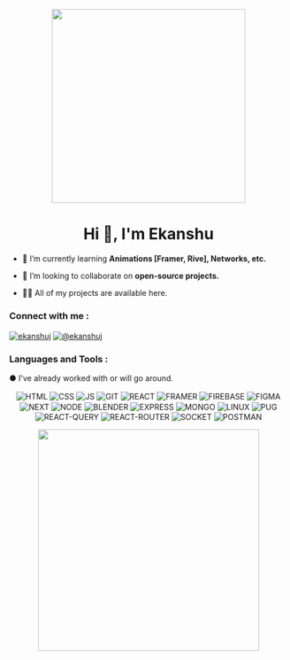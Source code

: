 <div id="header" align="center">
  <img src="https://media.giphy.com/media/Y1nuY3lRUb62A/giphy.gif" width="350"/>
</div>

<h1 align="center">Hi 👋, I'm Ekanshu</h1>

- 🌱 I’m currently learning **Animations [Framer, Rive], Networks, etc.**

- 👯 I’m looking to collaborate on **open-source projects.**

- 👨‍💻 All of my projects are available here.

<h3 align="left">Connect with me :</h3>
<p align="left">
<a href="https://linkedin.com/in/ekanshuj" target="blank"><img align="center" src="https://img.shields.io/badge/linkedin-%230077B5.svg?style=for-the-badge&logo=linkedin&logoColor=white" alt="ekanshuj" /></a>
<a href="https://hashnode.com/@ekanshuj" target="blank"><img align="center" src="https://img.shields.io/badge/Hashnode-2962FF?style=for-the-badge&logo=hashnode&logoColor=white" alt="@ekanshuj" /></a>
</p>

<p align="left"><h3>Languages and Tools :</h3> ● I've already worked with or will go around.</p>
<p align="center"> 
  <img align="center" src="https://img.shields.io/badge/html5-%23E34F26.svg?style=for-the-badge&logo=html5&logoColor=white" alt="HTML" />
  <img align="center" src="https://img.shields.io/badge/css3-%231572B6.svg?style=for-the-badge&logo=css3&logoColor=white" alt="CSS" />
  <img align="center" src="https://img.shields.io/badge/javascript-%23323330.svg?style=for-the-badge&logo=javascript&logoColor=%23F7DF1E" alt="JS" />
  <img align="center" src="https://img.shields.io/badge/git-%23F05033.svg?style=for-the-badge&logo=git&logoColor=white)" alt="GIT" />
  <img align="center" src="https://img.shields.io/badge/react-%2320232a.svg?style=for-the-badge&logo=react&logoColor=%2361DAFB" alt="REACT" />
  <img align="center" src="https://img.shields.io/badge/Framer-black?style=for-the-badge&logo=framer&logoColor=blue" alt="FRAMER" />
  <img align="center" src="https://img.shields.io/badge/firebase-a08021?style=for-the-badge&logo=firebase&logoColor=ffcd34" alt="FIREBASE" />
  <img align="center" src="https://img.shields.io/badge/figma-%23F24E1E.svg?style=for-the-badge&logo=figma&logoColor=white" alt="FIGMA" />
  <img align="center" src="https://img.shields.io/badge/Next-black?style=for-the-badge&logo=next.js&logoColor=white" alt="NEXT" />
  <img align="center" src="https://img.shields.io/badge/node.js-6DA55F?style=for-the-badge&logo=node.js&logoColor=white" alt="NODE" />
  <img align="center" src="https://img.shields.io/badge/blender-%23F5792A.svg?style=for-the-badge&logo=blender&logoColor=white" alt="BLENDER" />
  <img align="center" src="https://img.shields.io/badge/express.js-%23404d59.svg?style=for-the-badge&logo=express&logoColor=%2361DAFB" alt="EXPRESS" />
  <img align="center" src="https://img.shields.io/badge/MongoDB-%234ea94b.svg?style=for-the-badge&logo=mongodb&logoColor=white" alt="MONGO" />
  <img align="center" src="https://img.shields.io/badge/Linux-FCC624?style=for-the-badge&logo=linux&logoColor=black" alt="LINUX" />
  <img align="center" src="https://img.shields.io/badge/Pug-FFF?style=for-the-badge&logo=pug&logoColor=A86454" alt="PUG" />
  <img align="center" src="https://img.shields.io/badge/-React%20Query-FF4154?style=for-the-badge&logo=react%20query&logoColor=white" alt="REACT-QUERY" />
  <img align="center" src="https://img.shields.io/badge/React_Router-CA4245?style=for-the-badge&logo=react-router&logoColor=white" alt="REACT-ROUTER" />
  <img align="center" src="https://img.shields.io/badge/Socket.io-black?style=for-the-badge&logo=socket.io&badgeColor=010101" alt="SOCKET" />
  <img align="center" src="https://img.shields.io/badge/Postman-FF6C37?style=for-the-badge&logo=postman&logoColor=white" alt="POSTMAN" />
</p>
<div align="center">
   <img src="https://github-readme-stats.vercel.app/api/top-langs/?username=ekanshuj&layout=compact&theme=dark" width="400">
</div>
